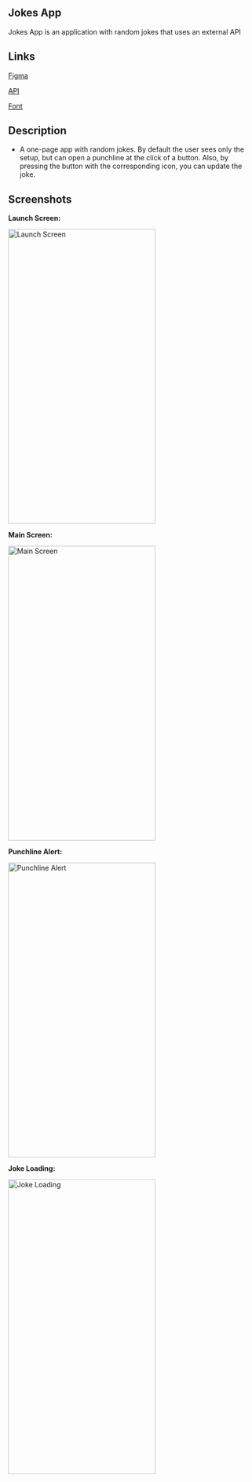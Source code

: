 ## **Jokes App**

Jokes App is an application with random jokes that uses an external API

## **Links**

[Figma](https://www.figma.com/file/LZR5TpBT49pkx0MXcBvP9U/ui-jokes-app?type=design&t=wOkcdL98QTt21BMH-6)

[API](https://github.com/15Dkatz/official_joke_api)

[Font](https://fonts.google.com/specimen/Roboto)

## **Description**

- A one-page app with random jokes. By default the user sees only the setup, but can open a punchline at the click of a button. Also, by pressing the button with the corresponding icon, you can update the joke.

## **Screenshots**
**Launch Screen:**

<img src="https://github.com/ulanoff/jokes-app/assets/94757687/b7abd97c-77a4-47a0-82cb-15b0e80ce7af" width="300" height="600" alt="Launch Screen">

**Main Screen:**

<img src="https://github.com/ulanoff/jokes-app/assets/94757687/626288a2-7231-43d0-84cb-2edc063b4faf" width="300" height="600" alt="Main Screen">

**Punchline Alert:**

<img src="https://github.com/ulanoff/jokes-app/assets/94757687/d3680e78-cbf5-4f32-970d-1ce401111ac2" width="300" height="600" alt="Punchline Alert">

**Joke Loading:**

<img src="https://github.com/ulanoff/jokes-app/assets/94757687/feafbbba-0c4d-4fee-a60c-e6c642716380" width="300" height="600" alt="Joke Loading">



